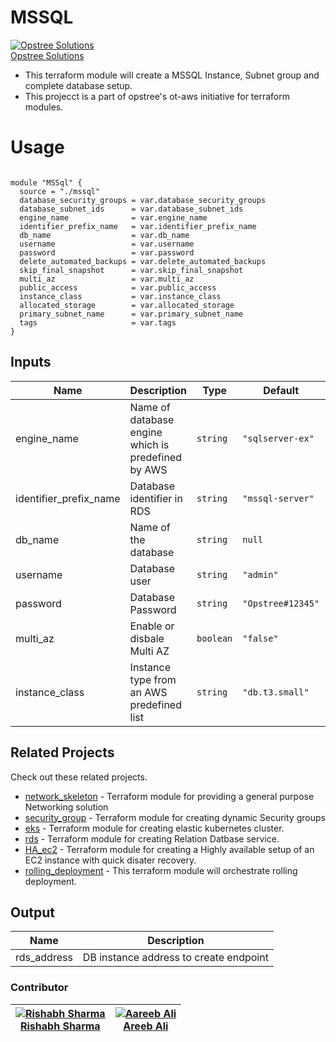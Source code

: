 # MSSQL

[![Opstree Solutions][opstree_avatar]][opstree_homepage]<br/>[Opstree Solutions][opstree_homepage] 

  [opstree_homepage]: https://opstree.github.io/
  [opstree_avatar]: https://img.cloudposse.com/150x150/https://github.com/opstree.png

- This terraform module will create a MSSQL Instance, Subnet group and complete database setup.
- This projecct is a part of opstree's ot-aws initiative for terraform modules.

Usage
=====

```hcl

module "MSSql" {
  source = "./mssql"
  database_security_groups = var.database_security_groups
  database_subnet_ids      = var.database_subnet_ids
  engine_name              = var.engine_name
  identifier_prefix_name   = var.identifier_prefix_name
  db_name                  = var.db_name
  username                 = var.username
  password                 = var.password
  delete_automated_backups = var.delete_automated_backups
  skip_final_snapshot      = var.skip_final_snapshot
  multi_az                 = var.multi_az
  public_access            = var.public_access
  instance_class           = var.instance_class
  allocated_storage        = var.allocated_storage
  primary_subnet_name      = var.primary_subnet_name
  tags                     = var.tags
}

```
Inputs
------
| Name | Description | Type | Default | Required |
|------|-------------|------|---------|:--------:|
| engine_name | Name of database engine which is predefined by AWS | `string` | `"sqlserver-ex"` | yes |
| identifier_prefix_name | Database identifier in RDS  | `string` | `"mssql-server"` | no |
| db_name | Name of the database | `string` | `null` | no |
| username | Database user | `string` | `"admin"` | yes |
| password | Database Password | `string` | `"Opstree#12345"` | yes |
| multi_az | Enable or disbale Multi AZ | `boolean` | `"false"` | no |
| instance_class | Instance type from an AWS predefined list | `string` | `"db.t3.small"` | yes |

 
## Related Projects

Check out these related projects.

- [network_skeleton](https://gitlab.com/ot-aws/terrafrom_v0.12.21/network_skeleton) - Terraform module for providing a general purpose Networking solution
- [security_group](https://gitlab.com/ot-aws/terrafrom_v0.12.21/security_group) - Terraform module for creating dynamic Security groups
- [eks](https://gitlab.com/ot-aws/terrafrom_v0.12.21/eks) - Terraform module for creating elastic kubernetes cluster.
- [rds](https://gitlab.com/ot-aws/terrafrom_v0.12.21/rds) - Terraform module for creating Relation Datbase service.
- [HA_ec2](https://gitlab.com/ot-aws/terrafrom_v0.12.21/ha_ec2.git) - Terraform module for creating a Highly available setup of an EC2 instance with quick disater recovery.
- [rolling_deployment](https://gitlab.com/ot-aws/terrafrom_v0.12.21/rolling_deployment.git) - This terraform module will orchestrate rolling deployment.

Output
------
| Name | Description |
|------|-------------|
| rds_address | DB instance address to create endpoint |

### Contributor

|  [![Rishabh Sharma][rishabh_avatar]][rishabh_homepage]<br/>[Rishabh Sharma][rishabh_homepage] |  [![Aareeb Ali][areeb_avatar]][areeb_homepage]<br/>[Areeb Ali][areeb_homepage] |
|---|---|

  [rishabh_homepage]: https://gitlab.com/rishabh.sharma7
  [rishabh_avatar]: https://gitlab.com/uploads/-/system/user/avatar/9890362/avatar.png?width=400
  [areeb_homepage]: https://gitlab.com/areebali
  [areeb_avatar]: https://gitlab.com/uploads/-/system/user/avatar/10481017/avatar.png?width=400

